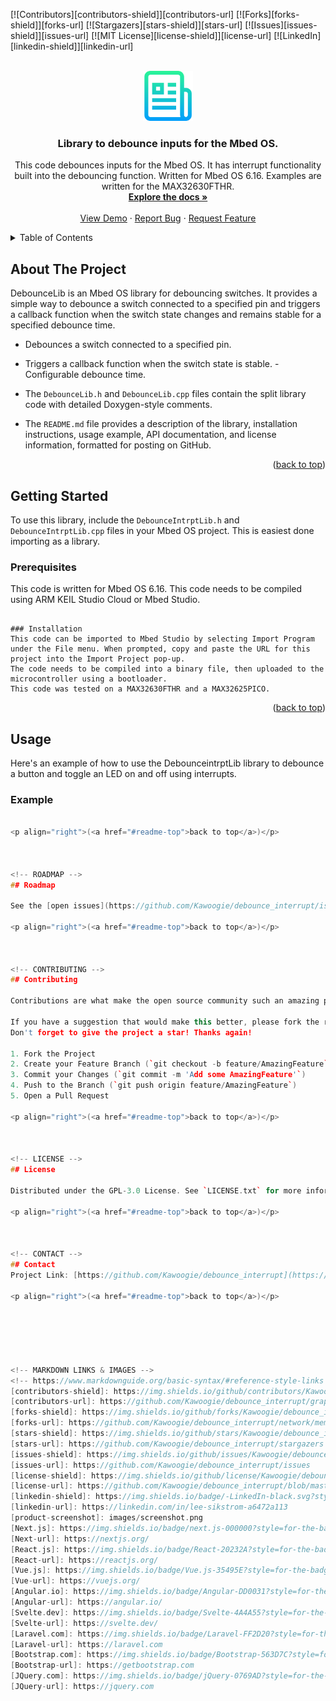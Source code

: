 <!-- Improved compatibility of back to top link: See: https://github.com/othneildrew/Best-README-Template/pull/73 -->
<a name="readme-top"></a>
<!-- -->



<!-- PROJECT SHIELDS -->
<!--
*** I'm using markdown "reference style" links for readability.
*** Reference links are enclosed in brackets [ ] instead of parentheses ( ).
*** See the bottom of this document for the declaration of the reference variables
*** for contributors-url, forks-url, etc. This is an optional, concise syntax you may use.
*** https://www.markdownguide.org/basic-syntax/#reference-style-links
-->
[![Contributors][contributors-shield]][contributors-url]
[![Forks][forks-shield]][forks-url]
[![Stargazers][stars-shield]][stars-url]
[![Issues][issues-shield]][issues-url]
[![MIT License][license-shield]][license-url]
[![LinkedIn][linkedin-shield]][linkedin-url]



<!-- PROJECT LOGO -->
<br />
<div align="center">
  <a href="https://github.com/Kawoogie/debounce_interrupt">
    <img src="images/logo.png" alt="Logo" width="80" height="80">
  </a>

<h3 align="center">Library to debounce inputs for the Mbed OS.</h3>

  <p align="center">
    This code debounces inputs for the Mbed OS. It has interrupt functionality built into the debouncing function. Written for Mbed OS 6.16. Examples are written for the MAX32630FTHR.
    <br />
    <a href="https://github.com/Kawoogie/Debounce_interrupt"><strong>Explore the docs »</strong></a>
    <br />
    <br />
    <a href="https://github.com/Kawoogie/debounce_interrupt">View Demo</a>
    ·
    <a href="https://github.com/Kawoogie/debounce_interrupt/issues">Report Bug</a>
    ·
    <a href="https://github.com/Kawoogie/debounce_interrupt/issues">Request Feature</a>
  </p>
</div>



<!-- TABLE OF CONTENTS -->
<details>
  <summary>Table of Contents</summary>
  <ol>
    <li>
      <a href="#about-the-project">About The Project</a>
      <ul>
        </ul>
    </li>
    <li>
      <a href="#getting-started">Getting Started</a>
      <ul>
        <li><a href="#prerequisites">Prerequisites</a></li>
        <li><a href="#installation">Installation</a></li>
      </ul>
    </li>
    <li><a href="#usage">Usage</a></li>
    <li><a href="#roadmap">Roadmap</a></li>
    <li><a href="#contributing">Contributing</a></li>
    <li><a href="#license">License</a></li>
    <li><a href="#contact">Contact</a></li>    
  </ol>
</details>



<!-- ABOUT THE PROJECT -->
## About The Project
DebounceLib is an Mbed OS library for debouncing switches. It provides a simple way to debounce a switch connected to a specified pin and triggers a callback function when the switch state changes and remains stable for a specified debounce time.
- Debounces a switch connected to a specified pin. 
- Triggers a callback function when the switch state is stable. - Configurable debounce time.

- The `DebounceLib.h` and `DebounceLib.cpp` files contain the split library code with detailed Doxygen-style comments. 
- The `README.md` file provides a description of the library, installation instructions, usage example, API documentation, and license information, formatted for posting on GitHub.
<p align="right">(<a href="#readme-top">back to top</a>)</p>




<!-- GETTING STARTED -->
## Getting Started

To use this library, include the `DebounceIntrptLib.h` and `DebounceIntrptLib.cpp` files in your Mbed OS project. This is easiest done importing as a library.

### Prerequisites
This code is written for Mbed OS 6.16.
This code needs to be compiled using ARM KEIL Studio Cloud or Mbed Studio.
   ```

### Installation
This code can be imported to Mbed Studio by selecting Import Program under the File menu. When prompted, copy and paste the URL for this project into the Import Project pop-up.
The code needs to be compiled into a binary file, then uploaded to the microcontroller using a bootloader.
This code was tested on a MAX32630FTHR and a MAX32625PICO.

   ```

<p align="right">(<a href="#readme-top">back to top</a>)</p>



<!-- USAGE EXAMPLES -->
## Usage
Here's an example of how to use the DebounceintrptLib library to debounce a button and toggle an LED on and off using interrupts. 
### Example 
```cpp #include "mbed.h" #include "DebounceIntrptLib.h" // LED to indicate the state DigitalOut led(LED1); // Function to toggle the LED void toggle_led() { led = !led; } // Create debounce instance for P5_7 with a debounce time of 50 ms DebounceLib debounce(P5_7, 50, toggle_led); int main() { // Initially turn off the LED led = 0; // Main loop does nothing, as all work is done in interrupts while (true) { ThisThread::sleep_for(1000ms); // Sleep to reduce CPU usage } }

<p align="right">(<a href="#readme-top">back to top</a>)</p>



<!-- ROADMAP -->
## Roadmap

See the [open issues](https://github.com/Kawoogie/debounce_interrupt/issues) for a full list of proposed features (and known issues).

<p align="right">(<a href="#readme-top">back to top</a>)</p>



<!-- CONTRIBUTING -->
## Contributing

Contributions are what make the open source community such an amazing place to learn, inspire, and create. Any contributions you make are **greatly appreciated**.

If you have a suggestion that would make this better, please fork the repo and create a pull request. You can also simply open an issue with the tag "enhancement".
Don't forget to give the project a star! Thanks again!

1. Fork the Project
2. Create your Feature Branch (`git checkout -b feature/AmazingFeature`)
3. Commit your Changes (`git commit -m 'Add some AmazingFeature'`)
4. Push to the Branch (`git push origin feature/AmazingFeature`)
5. Open a Pull Request

<p align="right">(<a href="#readme-top">back to top</a>)</p>



<!-- LICENSE -->
## License

Distributed under the GPL-3.0 License. See `LICENSE.txt` for more information.

<p align="right">(<a href="#readme-top">back to top</a>)</p>



<!-- CONTACT -->
## Contact
Project Link: [https://github.com/Kawoogie/debounce_interrupt](https://github.com/Kawoogie/debounce_interrupt)

<p align="right">(<a href="#readme-top">back to top</a>)</p>






<!-- MARKDOWN LINKS & IMAGES -->
<!-- https://www.markdownguide.org/basic-syntax/#reference-style-links -->
[contributors-shield]: https://img.shields.io/github/contributors/Kawoogie/debounce_interrupt.svg?style=for-the-badge
[contributors-url]: https://github.com/Kawoogie/debounce_interrupt/graphs/contributors
[forks-shield]: https://img.shields.io/github/forks/Kawoogie/debounce_interrupt.svg?style=for-the-badge
[forks-url]: https://github.com/Kawoogie/debounce_interrupt/network/members
[stars-shield]: https://img.shields.io/github/stars/Kawoogie/debounce_interrupt.svg?style=for-the-badge
[stars-url]: https://github.com/Kawoogie/debounce_interrupt/stargazers
[issues-shield]: https://img.shields.io/github/issues/Kawoogie/debounce_interrupt.svg?style=for-the-badge
[issues-url]: https://github.com/Kawoogie/debounce_interrupt/issues
[license-shield]: https://img.shields.io/github/license/Kawoogie/debounce_interrupt.svg?style=for-the-badge
[license-url]: https://github.com/Kawoogie/debounce_interrupt/blob/master/LICENSE.txt
[linkedin-shield]: https://img.shields.io/badge/-LinkedIn-black.svg?style=for-the-badge&logo=linkedin&colorB=555
[linkedin-url]: https://linkedin.com/in/lee-sikstrom-a6472a113
[product-screenshot]: images/screenshot.png
[Next.js]: https://img.shields.io/badge/next.js-000000?style=for-the-badge&logo=nextdotjs&logoColor=white
[Next-url]: https://nextjs.org/
[React.js]: https://img.shields.io/badge/React-20232A?style=for-the-badge&logo=react&logoColor=61DAFB
[React-url]: https://reactjs.org/
[Vue.js]: https://img.shields.io/badge/Vue.js-35495E?style=for-the-badge&logo=vuedotjs&logoColor=4FC08D
[Vue-url]: https://vuejs.org/
[Angular.io]: https://img.shields.io/badge/Angular-DD0031?style=for-the-badge&logo=angular&logoColor=white
[Angular-url]: https://angular.io/
[Svelte.dev]: https://img.shields.io/badge/Svelte-4A4A55?style=for-the-badge&logo=svelte&logoColor=FF3E00
[Svelte-url]: https://svelte.dev/
[Laravel.com]: https://img.shields.io/badge/Laravel-FF2D20?style=for-the-badge&logo=laravel&logoColor=white
[Laravel-url]: https://laravel.com
[Bootstrap.com]: https://img.shields.io/badge/Bootstrap-563D7C?style=for-the-badge&logo=bootstrap&logoColor=white
[Bootstrap-url]: https://getbootstrap.com
[JQuery.com]: https://img.shields.io/badge/jQuery-0769AD?style=for-the-badge&logo=jquery&logoColor=white
[JQuery-url]: https://jquery.com
